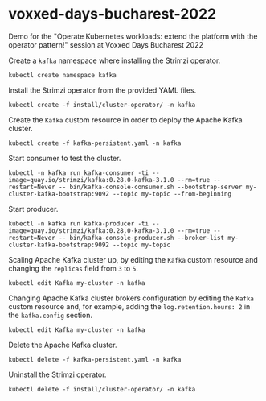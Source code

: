 # voxxed-days-bucharest-2022
Demo for the "Operate Kubernetes workloads: extend the platform with the operator pattern!" session at Voxxed Days Bucharest 2022


Create a `kafka` namespace where installing the Strimzi operator.

```shell
kubectl create namespace kafka
```

Install the Strimzi operator from the provided YAML files.

```shell
kubectl create -f install/cluster-operator/ -n kafka
```

Create the `Kafka` custom resource in order to deploy the Apache Kafka cluster.

```shell
kubectl create -f kafka-persistent.yaml -n kafka
```

Start consumer to test the cluster.

```shell
kubectl -n kafka run kafka-consumer -ti --image=quay.io/strimzi/kafka:0.28.0-kafka-3.1.0 --rm=true --restart=Never -- bin/kafka-console-consumer.sh --bootstrap-server my-cluster-kafka-bootstrap:9092 --topic my-topic --from-beginning
```

Start producer.

```shell
kubectl -n kafka run kafka-producer -ti --image=quay.io/strimzi/kafka:0.28.0-kafka-3.1.0 --rm=true --restart=Never -- bin/kafka-console-producer.sh --broker-list my-cluster-kafka-bootstrap:9092 --topic my-topic
```

Scaling Apache Kafka cluster up, by editing the `Kafka` custom resource and changing the `replicas` field from `3` to `5`.

```shell
kubectl edit Kafka my-cluster -n kafka
```

Changing Apache Kafka cluster brokers configuration by editing the `Kafka` custom resource and, for example, adding the `log.retention.hours: 2` in the `kafka.config` section.

```shell
kubectl edit Kafka my-cluster -n kafka
```

Delete the Apache Kafka cluster.

```shell
kubectl delete -f kafka-persistent.yaml -n kafka
```

Uninstall the Strimzi operator.

```shell
kubectl delete -f install/cluster-operator/ -n kafka
```